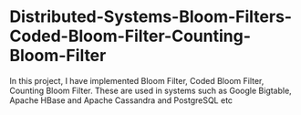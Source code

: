 # Distributed-Systems-Bloom-Filters-Coded-Bloom-Filter-Counting-Bloom-Filter
In this project, I have implemented  Bloom Filter, Coded Bloom Filter, Counting Bloom Filter. These are used in systems such as Google Bigtable, Apache HBase and Apache Cassandra and PostgreSQL etc
